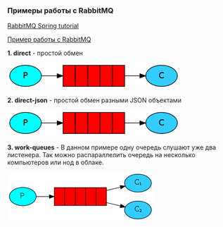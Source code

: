 ### Примеры работы с RabbitMQ 
[RabbitMQ Spring tutorial](https://habr.com/ru/post/262069/)

[Пример работы с RabbitMQ](http://spring-projects.ru/guides/messaging-rabbitmq/#scratch)

**1. direct** - простой обмен

![Схема](doc/hello1.png "Схема")

**2. direct-json** - простой обмен разными JSON объектами

![Схема](doc/hello1.png "Схема")

**3. work-queues** - В данном примере одну очередь слушают уже два листенера. Так можно распараллелить очередь на несколько компьютеров или нод в облаке.

![Схема](doc/work-queues.png "Схема")
